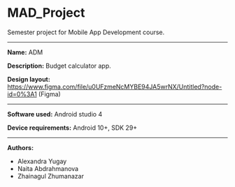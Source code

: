 # MAD_Project
Semester project for Mobile App Development course.

<hr>

__Name:__ ADM

__Description:__ Budget calculator app.

__Design layout:__ https://www.figma.com/file/u0UFzmeNcMYBE94JA5wrNX/Untitled?node-id=0%3A1 (Figma)

<hr>

__Software used:__ Android studio 4

__Device requirements:__ Android 10+, SDK 29+ 

<hr>

__Authors:__

<ul>
  <li>Alexandra Yugay</li>
  <li>Naita Abdrahmanova</li>
  <li>Zhainagul Zhumanazar</li>
</ul>
